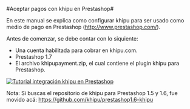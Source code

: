 #Aceptar pagos con khipu en Prestashop#

En este manual se explica como configurar khipu para ser usado como medio de pago en Prestashop (http://www.prestashop.com/).

Antes de comenzar, se debe contar con lo siquiente:
- Una cuenta habilitada para cobrar en khipu.com.
- Prestashop 1.7
- El archivo khipupayment.zip, el cual contiene el plugin khipu para Prestashop.

[![Tutorial integración khipu en Prestashop](http://img.youtube.com/vi/l2is1lwSd_4/0.jpg)](https://www.youtube.com/watch?v=l2is1lwSd_4 "Tutorial integración khipu en Prestashop")

Nota: Si buscas el repositorio de khipu para Prestashop 1.5 y 1.6, fue movido acá: https://github.com/khipu/prestashop1.6-khipu
